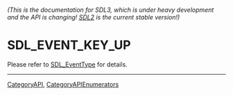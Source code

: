 ###### (This is the documentation for SDL3, which is under heavy development and the API is changing! [SDL2](https://wiki.libsdl.org/SDL2/) is the current stable version!)
# SDL_EVENT_KEY_UP

Please refer to [SDL_EventType](SDL_EventType) for details.

----
[CategoryAPI](CategoryAPI), [CategoryAPIEnumerators](CategoryAPIEnumerators)

